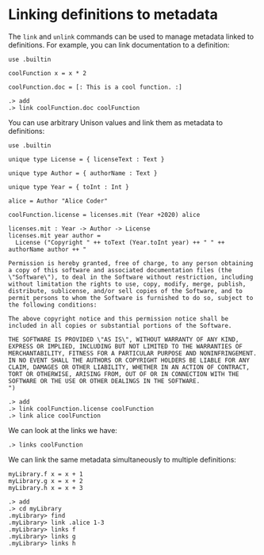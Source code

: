 # Linking definitions to metadata

The `link` and `unlink` commands can be used to manage metadata linked to definitions. For example, you can link documentation to a definition:


```unison
use .builtin

coolFunction x = x * 2

coolFunction.doc = [: This is a cool function. :]
```

```ucm
.> add
.> link coolFunction.doc coolFunction
```

You can use arbitrary Unison values and link them as metadata to definitions:

```unison
use .builtin 

unique type License = { licenseText : Text }

unique type Author = { authorName : Text }

unique type Year = { toInt : Int }

alice = Author "Alice Coder"

coolFunction.license = licenses.mit (Year +2020) alice

licenses.mit : Year -> Author -> License
licenses.mit year author = 
  License ("Copyright " ++ toText (Year.toInt year) ++ " " ++ authorName author ++ "

Permission is hereby granted, free of charge, to any person obtaining a copy of this software and associated documentation files (the \"Software\"), to deal in the Software without restriction, including without limitation the rights to use, copy, modify, merge, publish, distribute, sublicense, and/or sell copies of the Software, and to permit persons to whom the Software is furnished to do so, subject to the following conditions:

The above copyright notice and this permission notice shall be included in all copies or substantial portions of the Software.

THE SOFTWARE IS PROVIDED \"AS IS\", WITHOUT WARRANTY OF ANY KIND, EXPRESS OR IMPLIED, INCLUDING BUT NOT LIMITED TO THE WARRANTIES OF MERCHANTABILITY, FITNESS FOR A PARTICULAR PURPOSE AND NONINFRINGEMENT. IN NO EVENT SHALL THE AUTHORS OR COPYRIGHT HOLDERS BE LIABLE FOR ANY CLAIM, DAMAGES OR OTHER LIABILITY, WHETHER IN AN ACTION OF CONTRACT, TORT OR OTHERWISE, ARISING FROM, OUT OF OR IN CONNECTION WITH THE SOFTWARE OR THE USE OR OTHER DEALINGS IN THE SOFTWARE.
")
```

```ucm
.> add
.> link coolFunction.license coolFunction
.> link alice coolFunction
```

We can look at the links we have:

```ucm
.> links coolFunction
```

We can link the same metadata simultaneously to multiple definitions:

```unison
myLibrary.f x = x + 1
myLibrary.g x = x + 2
myLibrary.h x = x + 3
```

```ucm
.> add
.> cd myLibrary
.myLibrary> find
.myLibrary> link .alice 1-3
.myLibrary> links f
.myLibrary> links g
.myLibrary> links h
```


